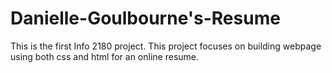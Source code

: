 # Danielle-Goulbourne's-Resume
This is the first Info 2180 project.
This project focuses on building webpage using both css and html for an online resume.
